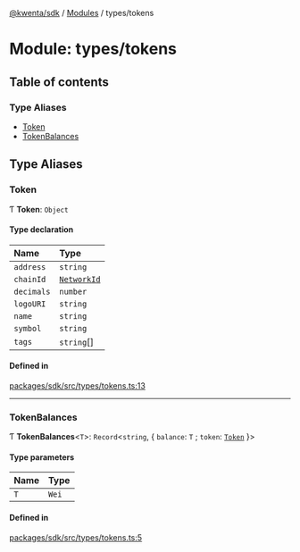 [@kwenta/sdk](../README.md) / [Modules](../modules.md) / types/tokens

# Module: types/tokens

## Table of contents

### Type Aliases

- [Token](types_tokens.md#token)
- [TokenBalances](types_tokens.md#tokenbalances)

## Type Aliases

### Token

Ƭ **Token**: `Object`

#### Type declaration

| Name | Type |
| :------ | :------ |
| `address` | `string` |
| `chainId` | [`NetworkId`](types_common.md#networkid) |
| `decimals` | `number` |
| `logoURI` | `string` |
| `name` | `string` |
| `symbol` | `string` |
| `tags` | `string`[] |

#### Defined in

[packages/sdk/src/types/tokens.ts:13](https://github.com/Kwenta/kwenta/blob/28493a909/packages/sdk/src/types/tokens.ts#L13)

___

### TokenBalances

Ƭ **TokenBalances**<`T`\>: `Record`<`string`, { `balance`: `T` ; `token`: [`Token`](types_tokens.md#token)  }\>

#### Type parameters

| Name | Type |
| :------ | :------ |
| `T` | `Wei` |

#### Defined in

[packages/sdk/src/types/tokens.ts:5](https://github.com/Kwenta/kwenta/blob/28493a909/packages/sdk/src/types/tokens.ts#L5)
